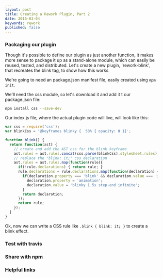 ```yaml
---
layout: post
title: Creating a Rework Plugin, Part 2
date: 2015-03-04
keywords: rework
published: false
---
```


### Packaging our plugin

Though it's possible to define our plugin as just another function, it makes more sense to package it up as a stand-alone module, which can easily be reused, tested, and distributed. Let's create a new plugin, 'rework-blink', that recreates the blink tag, to show how this works.

We're going to need an package.json manifest file, easily created using `npm init`.

We'll need the css module, so let's download it and add it t our package.json file:

```bash
npm install css --save-dev
```

Our index.js file, where the actual plugin code will live, will look like this:

```js
var css = require('css');
var blinkCss = '@keyframes blinky {  50% { opacity: 0 }}';

function blink() {
  return function(ast) {
    // create and add the AST css for the blink keyframe
    ast.rules = ast.rules.concat(css.parse(blinkCss).stylesheet.rules);
    // replace the "blink: it;" css declaration
    ast.rules = ast.rules.map(function(rule){
      if(!rule.declarations) { return rule; }
      rule.declarations = rule.declarations.map(function(declaration) {
        if(declaration.property === 'blink' && declaration.value === 'it') {
          declaration.property = 'animation';
          declaration.value = 'blinky 1.5s step-end infinite';
        }
        return declaration;
      });
      return rule;
    });
  }
}
```

Ok, now we can write a CSS rule like `.blink { blink: it; }` to create a blink effect.


### Test with travis

### Share with npm


### Helpful links
